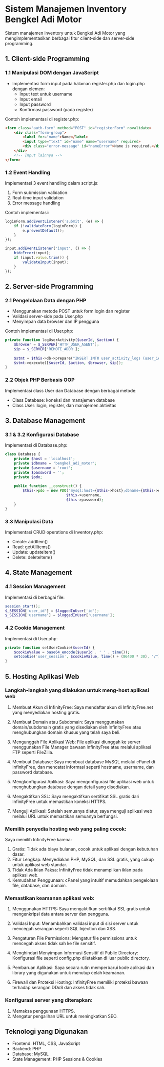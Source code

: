 # Sistem Manajemen Inventory Bengkel Adi Motor

Sistem manajemen inventory untuk Bengkel Adi Motor yang mengimplementasikan berbagai fitur client-side dan server-side programming.

## 1. Client-side Programming

### 1.1 Manipulasi DOM dengan JavaScript
- Implementasi form input pada halaman register.php dan login.php dengan elemen:
  - Input text untuk username
  - Input email
  - Input password
  - Konfirmasi password (pada register)

Contoh implementasi di register.php:
```html
<form class="auth-form" method="POST" id="registerForm" novalidate>
    <div class="form-group">
        <label for="name">Name</label>
        <input type="text" id="name" name="username" required>
        <div class="error-message" id="nameError">Name is required.</div>
    </div>
    <!-- Input lainnya -->
</form>
```

### 1.2 Event Handling
Implementasi 3 event handling dalam script.js:
1. Form submission validation
2. Real-time input validation
3. Error message handling

Contoh implementasi:
```javascript
loginForm.addEventListener('submit', (e) => {
    if (!validateForm(loginForm)) {
        e.preventDefault();
    }
});

input.addEventListener('input', () => {
    hideError(input);
    if (input.value.trim()) {
        validateInput(input);
    }
});
```

## 2. Server-side Programming

### 2.1 Pengelolaan Data dengan PHP
- Menggunakan metode POST untuk form login dan register
- Validasi server-side pada User.php
- Menyimpan data browser dan IP pengguna

Contoh implementasi di User.php:
```php
private function logUserActivity($userId, $action) {
    $browser = $_SERVER['HTTP_USER_AGENT'];
    $ip = $_SERVER['REMOTE_ADDR'];
    
    $stmt = $this->db->prepare("INSERT INTO user_activity_logs (user_id, action, browser, ip_address) VALUES (?, ?, ?, ?)");
    $stmt->execute([$userId, $action, $browser, $ip]);
}
```

### 2.2 Objek PHP Berbasis OOP
Implementasi class User dan Database dengan berbagai metode:
- Class Database: koneksi dan manajemen database
- Class User: login, register, dan manajemen aktivitas

## 3. Database Management

### 3.1 & 3.2 Konfigurasi Database
Implementasi di Database.php:
```php
class Database {
    private $host = 'localhost';
    private $dbname = 'bengkel_adi_motor';
    private $username = 'root';
    private $password = '';
    private $pdo;
    
    public function __construct() {
        $this->pdo = new PDO("mysql:host={$this->host};dbname={$this->dbname}", 
                            $this->username, 
                            $this->password);
    }
}
```

### 3.3 Manipulasi Data
Implementasi CRUD operations di Inventory.php:
- Create: addItem()
- Read: getAllItems()
- Update: updateItem()
- Delete: deleteItem()

## 4. State Management

### 4.1 Session Management
Implementasi di berbagai file:
```php
session_start();
$_SESSION['user_id'] = $loggedInUser['id'];
$_SESSION['username'] = $loggedInUser['username'];
```

### 4.2 Cookie Management
Implementasi di User.php:
```php
private function setUserCookie($userId) {
    $cookieValue = base64_encode($userId . '_' . time());
    setcookie('user_session', $cookieValue, time() + (86400 * 30), "/");
}
```
## 5. Hosting Aplikasi Web
### Langkah-langkah yang dilakukan untuk meng-host aplikasi web
1. Membuat Akun di InfinityFree:
Saya mendaftar akun di InfinityFree.net yang menyediakan hosting gratis.

2. Membuat Domain atau Subdomain:
Saya menggunakan domain/subdomain gratis yang disediakan oleh InfinityFree atau menghubungkan domain khusus yang telah saya beli.

3. Mengunggah File Aplikasi Web:
File aplikasi diunggah ke server menggunakan File Manager bawaan InfinityFree atau melalui aplikasi FTP seperti FileZilla.

4. Membuat Database:
Saya membuat database MySQL melalui cPanel di InfinityFree, dan mencatat informasi seperti hostname, username, dan password database.

5. Mengkonfigurasi Aplikasi:
Saya mengonfigurasi file aplikasi web untuk menghubungkan database dengan detail yang disediakan.

6. Mengaktifkan SSL:
Saya mengaktifkan sertifikat SSL gratis dari InfinityFree untuk memastikan koneksi HTTPS.

7. Menguji Aplikasi:
Setelah semuanya diatur, saya menguji aplikasi web melalui URL untuk memastikan semuanya berfungsi.

### Memilih penyedia hosting web yang paling cocok:
Saya memilih InfinityFree karena:
1. Gratis: Tidak ada biaya bulanan, cocok untuk aplikasi dengan kebutuhan dasar.
2. Fitur Lengkap: Menyediakan PHP, MySQL, dan SSL gratis, yang cukup untuk aplikasi web standar.
3. Tidak Ada Iklan Paksa: InfinityFree tidak menampilkan iklan pada aplikasi web.
4. Kemudahan Penggunaan: cPanel yang intuitif memudahkan pengelolaan file, database, dan domain.

### Memastikan keamanan aplikasi web:
1. Menggunakan HTTPS:
Saya mengaktifkan sertifikat SSL gratis untuk mengenkripsi data antara server dan pengguna.

2. Validasi Input:
Menambahkan validasi input di sisi server untuk mencegah serangan seperti SQL Injection dan XSS.

3. Pengaturan File Permissions:
Mengatur file permissions untuk mencegah akses tidak sah ke file sensitif.

4. Menghindari Menyimpan Informasi Sensitif di Public Directory:
Konfigurasi file seperti config.php diletakkan di luar public directory.

5. Pembaruan Aplikasi:
Saya secara rutin memperbarui kode aplikasi dan library yang digunakan untuk menutup celah keamanan.

6. Firewall dan Proteksi Hosting:
InfinityFree memiliki proteksi bawaan terhadap serangan DDoS dan akses tidak sah.

### Konfigurasi server yang diterapkan:

1. Memaksa penggunaan HTTPS.
2. Mengatur pengalihan URL untuk meningkatkan SEO.


## Teknologi yang Digunakan
- Frontend: HTML, CSS, JavaScript
- Backend: PHP
- Database: MySQL
- State Management: PHP Sessions & Cookies
